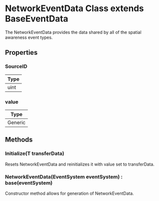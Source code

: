 # NetworkEventData<T> Class extends BaseEventData

The NetworkEventData<T> provides the data shared by all of the spatial awareness event types.

## Properties

### SourceID

| Type |
| --- |
| uint |

### value

| Type |
| --- |
| Generic <T> |

## Methods

### Initialize(T transferData)

Resets NetworkEventData and reinitializes it with value set to transferData.

### NetworkEventData(EventSystem eventSystem) : base(eventSystem)

Constructor method allows for generation of NetworkEventData.


